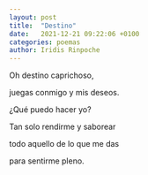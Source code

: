 ```yaml
---
layout: post
title:  "Destino"
date:   2021-12-21 09:22:06 +0100
categories: poemas
author: Iridis Rinpoche
---
```


Oh destino caprichoso,

juegas conmigo y mis deseos.

¿Qué puedo hacer yo?

Tan solo rendirme y saborear

todo aquello de lo que me das 

para sentirme pleno.




